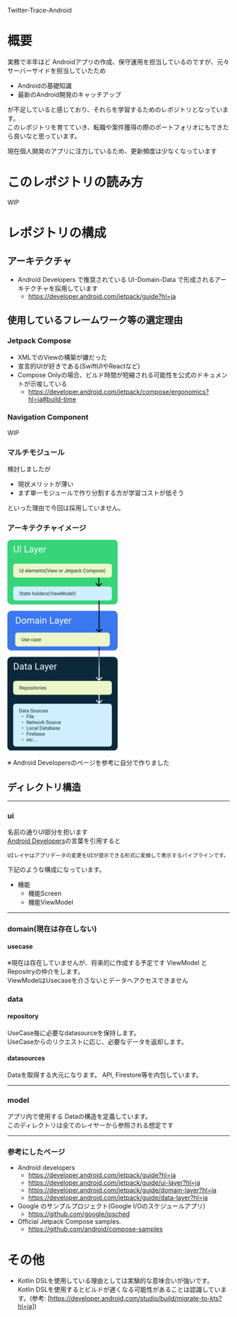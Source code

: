 Twitter-Trace-Android
# 概要
実務で半年ほど Androidアプリの作成、保守運用を担当しているのですが、元々サーバーサイドを担当していたため
- Androidの基礎知識
- 最新のAndroid開発のキャッチアップ

が不足していると感じており、それらを学習するためのレポジトリとなっています。  
このレポジトリを育てていき、転職や案件獲得の際のポートフォリオにもできたら良いなと思っています。

現在個人開発のアプリに注力しているため、更新頻度は少なくなっています

# このレポジトリの読み方
WIP


# レポジトリの構成
## アーキテクチャ
- Android Developers で推奨されている UI-Domain-Data で形成されるアーキテクチャを採用しています
  - https://developer.android.com/jetpack/guide?hl=ja

## 使用しているフレームワーク等の選定理由
### Jetpack Compose
- XMLでのViewの構築が嫌だった
- 宣言的UIが好きである(SwiftUIやReactなど)
- Compose Onlyの場合、ビルド時間が短縮される可能性を公式のドキュメントが示唆している
  - https://developer.android.com/jetpack/compose/ergonomics?hl=ja#build-time

### Navigation Component
WIP

### マルチモジュール

検討しましたが
- 現状メリットが薄い
- まず単一モジュールで作り分割する方が学習コストが低そう

といった理由で今回は採用していません。

### アーキテクチャイメージ
<img src="/images/Architecture.png" width="250">

※ Android Developersのページを参考に自分で作りました

## ディレクトリ構造

---

### ui
名前の通りUI部分を担います  
[Android Developers](https://developer.android.com/jetpack/guide/ui-layer?hl=ja)の言葉を引用すると
```
UIレイヤはアプリデータの変更をUIが提示できる形式に変換して表示するパイプラインです。
```


下記のような構成になっています。
- 機能
  - 機能Screen
  - 機能ViewModel

---

### domain(現在は存在しない)
#### usecase
※現在は存在していませんが、将来的に作成する予定です
ViewModel と Repositryの仲介をします。  
ViewModelはUsecaseを介さないとデータへアクセスできません

### data
#### repository
UseCase毎に必要なdatasourceを保持します。  
UseCaseからのリクエストに応じ、必要なデータを返却します。

#### datasources
Dataを取得する大元になります。
API, Firestore等を内包しています。

---

### model
アプリ内で使用する Dataの構造を定義しています。  
このディレクトリは全てのレイヤーから参照される想定です

---

### 参考にしたページ

- Android developers
  - https://developer.android.com/jetpack/guide?hl=ja
  - https://developer.android.com/jetpack/guide/ui-layer?hl=ja
  - https://developer.android.com/jetpack/guide/domain-layer?hl=ja
  - https://developer.android.com/jetpack/guide/data-layer?hl=ja
- Google のサンプルプロジェクト(Google I/Oのスケジュールアプリ)
  - https://github.com/google/iosched
- Official Jetpack Compose samples.
  - https://github.com/android/compose-samples

# その他
- Kotlin DSLを使用している理由としては実験的な意味合いが強いです。  
  Kotlin DSLを使用するとビルドが遅くなる可能性があることは認識しています。(参考: [https://developer.android.com/studio/build/migrate-to-kts?hl=ja])
